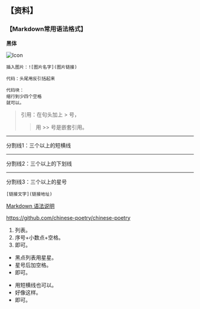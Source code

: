 ## 【资料】






















### 【Markdown常用语法格式】

**黑体**

![Icon](https://tingfengting.files.wordpress.com/2018/08/10.jpg)

`插入图片：![图片名字](图片链接)`

`代码：头尾用反引括起来`

    代码块：
    缩行到少四个空格
    就可以。


> 引用：在句头加上 > 号，
>> 用 >> 号是嵌套引用。


----
分割线1：三个以上的短横线
____
分割线2：三个以上的下划线
****
分割线3：三个以上的星号


`[链接文字](链接地址)`

[Markdown 语法说明](https://www.appinn.com/markdown/)

https://github.com/chinese-poetry/chinese-poetry


1. 列表。
2. 序号+小数点+空格。
3. 即可。 

* 黑点列表用星星。
* 星号后加空格。
* 即可。

- 用短横线也可以。
- 好像这样。
- 即可。
